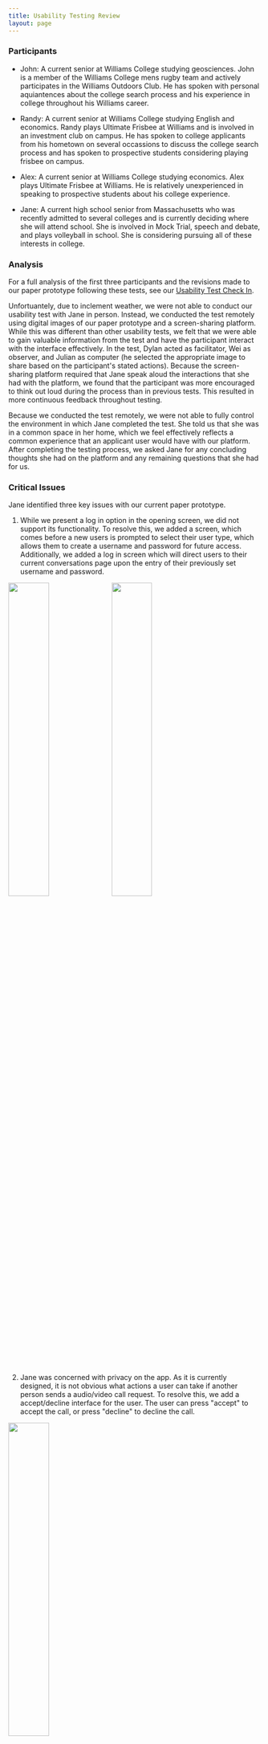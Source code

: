 ```yaml
---
title: Usability Testing Review
layout: page
---
```


### Participants
* John: A current senior at Williams College studying geosciences.  John is a member of the Williams College mens rugby team and actively participates in the Williams Outdoors Club.  He has spoken with personal aquiantences about the college search process and his experience in college throughout his Williams career.

* Randy: A current senior at Williams College studying English and economics.  Randy plays Ultimate Frisbee at Williams and is involved in an investment club on campus.  He has spoken to college applicants from his hometown on several occassions to discuss the college search process and has spoken to prospective students considering playing frisbee on campus.

* Alex: A current senior at Williams College studying economics.  Alex plays Ultimate Frisbee at Williams.  He is relatively unexperienced in speaking to prospective students about his college experience.

* Jane: A current high school senior from Massachusetts who was recently admitted to several colleges and is currently deciding where she will attend school.  She is involved in Mock Trial, speech and debate, and plays volleyball in school.  She is considering pursuing all of these interests in college.

### Analysis

For a full analysis of the first three participants and the revisions made to our paper prototype following these tests, see our [Usability Test Check In](/ut_checkin.md).

Unfortuantely, due to inclement weather, we were not able to conduct our usability test with Jane in person.  Instead, we conducted the test remotely using digital images of our paper prototype and a screen-sharing platform.  While this was different than other usability tests, we felt that we were able to gain valuable information from the test and have the participant interact with the interface effectively.  In the test, Dylan acted as facilitator, Wei as observer, and Julian as computer (he selected the appropriate image to share based on the participant's stated actions).  Because the screen-sharing platform required that Jane speak aloud the interactions that she had with the platform, we found that the participant was more encouraged to think out loud during the process than in previous tests.  This resulted in more continuous feedback throughout testing.

Because we conducted the test remotely, we were not able to fully control the environment in which Jane completed the test.  She told us that she was in a common space in her home, which we feel effectively reflects a common experience that an applicant user would have with our platform.  After completing the testing process, we asked Jane for any concluding thoughts she had on the platform and any remaining questions that she had for us.

### Critical Issues

Jane identified three key issues with our current paper prototype.

1) While we present a log in option in the opening screen, we did not support its functionality.  To resolve this, we added a screen, which comes before a new users is prompted to select their user type, which allows them to create a username and password for future access.  Additionally, we added a log in screen which will direct users to their current conversations page upon the entry of their previously set username and password.

<img src="https://raw.githubusercontent.com/dylan-martin/college_connect/master/img/dm_mkprof.png" width="40%" height="40%"/> <img src="https://raw.githubusercontent.com/dylan-martin/college_connect/master/img/dm_login.png" width="40%" height="40%"/>

2) Jane was concerned with privacy on the app.  As it is currently designed, it is not obvious what actions a user can take if another person sends a audio/video call request.  To resolve this, we add a accept/decline interface for the user.  The user can press "accept" to accept the call, or press "decline" to decline the call.

<img src="https://raw.githubusercontent.com/dylan-martin/college_connect/master/wl_accept.jpg" width="40%" height="40%"/>

3) Users should be better able to search for people with particular attributes in their potential connections. Previously, users did not have an option to do so.  To resolve this, we added a search interface, which can be accessed when the user presses the "search" button on the page that contains the list of potential connections.

Before:

<img src="https://raw.githubusercontent.com/dylan-martin/college_connect/master/img/revised_potential_connections.jpeg" width="40%" height="40%"/>

After: 

<img src="https://raw.githubusercontent.com/dylan-martin/college_connect/master/wl_connections.jpg" width="40%" height="40%"/>

<img src="https://raw.githubusercontent.com/dylan-martin/college_connect/master/wl_search.jpg" width="40%" height="40%"/>

### Important Revisions
The revisions that we consider the most important include:

* Addition of back buttons.  The lack of back buttons was a critical design flaw.  Although the navigation tabs at the bottom made it clear for users how to navigate between the main pages, navigating between pages that belong to the same tab was confusing.  By adding the back button, the user is able to go back to the previous page, without having to think about how he/she got to the current page.  This makes the design more clear, and the interface easier to use.

* Separate personal profile creation pages for college applicants and current college students.  Before this revision, our interface had the same page for the two types of users.  This is a design flaw, because the two user groups have different purposes in using our product.  Whereas for the college applicants the focus is on the numerous colleges that they could be interested in, for the current college students, the focus is on their college and the applicants who might be interested in it.  Our revision reflects these considerations:  The page for college students has a text-entry field where users can enter the college they attend, whereas the page for applicants replaces this with a drop-down entry field for the user’s list of potential colleges.

* Addition of search interface.   Previously, if users had changed their interests, there was no obvious way for them to search for potential connections using the updated interests.  Also, the searches were done automatically, such that the users have no option for customized search.  In our revision, we added a search interface that allows users to perform a manual search, thereby helping them look for people with particular attributes in their potential connections.

## Current Paper Prototype

## Overview

![overview](/wl_overview.PNG)

### Share Personal Information

Upon first opening the College Connect app, users are presented with a simple welcome screen.

<img src="https://raw.githubusercontent.com/dylan-martin/college_connect/master/img/dm_welcome.png" width="40%" height="40%"/>

If the user has already created a College Connect profile, they will log in and be directed to their "Conversations" page:

 <img src="https://raw.githubusercontent.com/dylan-martin/college_connect/master/img/dm_login.png" width="40%" height="40%"/>

If this is a new user, they will select "New User" and will be directed to a screen allowing them to designate a username and a password: 

<img src="https://raw.githubusercontent.com/dylan-martin/college_connect/master/img/dm_mkprof.png" width="40%" height="40%"/>

After the user presses "done", they are redirected to a page that lets them choose their user type.

<img src="https://raw.githubusercontent.com/dylan-martin/college_connect/master/img/dm_select.png" width="40%" height="40%"/>

After the user selects the appropriate type, they will be directed to their personal profile screen, where they can share basic information about themselves.  The screen will be slightly different for current college students (left) and applicants (right)  This information includes their name, school (college students) or prospective schools (college applicants), class year, home town, interests, and a short personal bio.

<img src="https://raw.githubusercontent.com/dylan-martin/college_connect/master/img/dm_pp1.png" width="40%" height="40%"/> <img src="https://raw.githubusercontent.com/dylan-martin/college_connect/master/img/dm_pp2.png" width="40%" height="40%"/>

After they complete their profile and press the "done" button, they will be directed to this screen, which will guide them to the potential connections page.

<img src="https://raw.githubusercontent.com/dylan-martin/college_connect/master/img/he4.png" width="40%" height="40%"/>

### Find Users with Similar Interests

Once the user has input their interests, they will see a list of either college or applicant students with similar interests. They can then select someone to learn more about them and other shared information. 

<img src="https://raw.githubusercontent.com/dylan-martin/college_connect/master/wl_connections.jpg" width="40%" height="40%"/>

After they have selected a student, they can decide to initiate a conversation and/or learn more about others using the back button.

<img src="https://raw.githubusercontent.com/dylan-martin/college_connect/master/img/potential_connection_profile.png" width="40%" height="40%"/>

The user can also press "search" on the list of people page for a more customized search.  

<img src="https://raw.githubusercontent.com/dylan-martin/college_connect/master/wl_search.jpg" width="40%" height="40%"/>

### Start Conversations

The user can press the “conversation” tab to navigate to the conversation interface. This interface shows the user’s conversations with other users, order by recent messages. The user can press the tab with the person’s name to begin chatting with that person.

<img src="https://raw.githubusercontent.com/dylan-martin/college_connect/master/wei_1.png" width="40%" height="40%"/>

This interface allows the user to chat with another user. At the top-left corner, the back arrow takes the user back to the previous page. The name of the person with whom the user is chatting is displayed at the top. At the top-right corner are options for audio call and video call.  Messages are shown in the main body of the interface, with the other person’s messages on the right. At the bottom, the user can enter a message and press “send” to send.

<img src="https://raw.githubusercontent.com/dylan-martin/college_connect/master/wei_chat_revise.png" width="40%" height="40%"/>

Sent message.

<img src="https://raw.githubusercontent.com/dylan-martin/college_connect/master/wei_revise_1.png" width="40%" height="40%"/>

Interface after pressing the audio call button. Waits for the other side to accept the request. The user can press “End Call” to end the call.

<img src="https://raw.githubusercontent.com/dylan-martin/college_connect/master/wei_revise_2.png" width="40%" height="40%"/>

Sample audio call. The user can press “End Call” to end the call.

<img src="https://raw.githubusercontent.com/dylan-martin/college_connect/master/wei_revise_3.png" width="40%" height="40%"/>

Interface after pressing the audio call button. Waits for the other side to accept the request. The user can press “End Call” to end the call.

<img src="https://raw.githubusercontent.com/dylan-martin/college_connect/master/wei_4.png" width="40%" height="40%"/>

Sample video call. The user can press “End Call” to end the call.

<img src="https://raw.githubusercontent.com/dylan-martin/college_connect/master/wei_5.png" width="40%" height="40%"/>

The other person can choose to accept or deline the call.

<img src="https://raw.githubusercontent.com/dylan-martin/college_connect/master/wl_accept.jpg" width="40%" height="40%"/>

